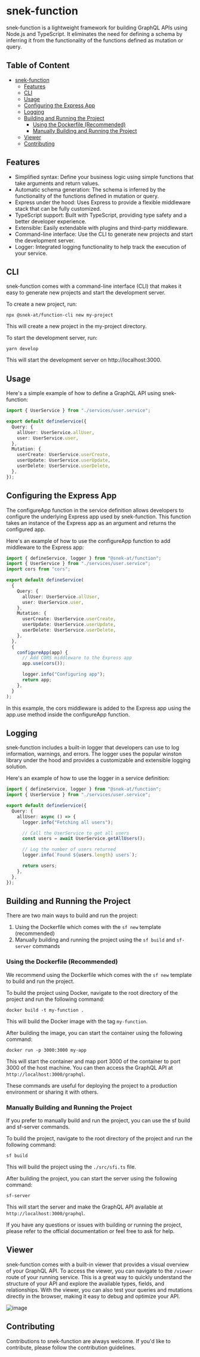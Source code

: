 # snek-function

snek-function is a lightweight framework for building GraphQL APIs using Node.js and TypeScript. It eliminates the need for defining a schema by inferring it from the functionality of the functions defined as mutation or query.

## Table of Content

- [snek-function](#snek-function)
  - [Features](#features)
  - [CLI](#cli)
  - [Usage](#usage)
  - [Configuring the Express App](#configuring-the-express-app)
  - [Logging](#logging)
  - [Building and Running the Project](#building-and-running-the-project)
    - [Using the Dockerfile (Recommended)](#using-the-dockerfile-recommended)
    - [Manually Building and Running the Project](#manually-building-and-running-the-project)
  - [Viewer](#viewer)
  - [Contributing](#contributing)

## Features

- Simplified syntax: Define your business logic using simple functions that take arguments and return values.
- Automatic schema generation: The schema is inferred by the functionality of the functions defined in mutation or query.
- Express under the hood: Uses Express to provide a flexible middleware stack that can be fully customized.
- TypeScript support: Built with TypeScript, providing type safety and a better developer experience.
- Extensible: Easily extendable with plugins and third-party middleware.
- Command-line interface: Use the CLI to generate new projects and start the development server.
- Logger: Integrated logging functionality to help track the execution of your service.

## CLI
snek-function comes with a command-line interface (CLI) that makes it easy to generate new projects and start the development server.

To create a new project, run:

```
npx @snek-at/function-cli new my-project
```

This will create a new project in the my-project directory.

To start the development server, run:

```
yarn develop
```

This will start the development server on http://localhost:3000.

## Usage

Here's a simple example of how to define a GraphQL API using snek-function:

```typescript
import { UserService } from "./services/user.service";

export default defineService({
  Query: {
    allUser: UserService.allUser,
    user: UserService.user,
  },
  Mutation: {
    userCreate: UserService.userCreate,
    userUpdate: UserService.userUpdate,
    userDelete: UserService.userDelete,
  },
});

```

## Configuring the Express App
The configureApp function in the service definition allows developers to configure the underlying Express app used by snek-function. This function takes an instance of the Express app as an argument and returns the configured app.

Here's an example of how to use the configureApp function to add middleware to the Express app:

```typescript
import { defineService, logger } from "@snek-at/function";
import { UserService } from "./services/user.service";
import cors from "cors";

export default defineService(
  {
    Query: {
      allUser: UserService.allUser,
      user: UserService.user,
    },
    Mutation: {
      userCreate: UserService.userCreate,
      userUpdate: UserService.userUpdate,
      userDelete: UserService.userDelete,
    },
  },
  {
    configureApp(app) {
      // Add CORS middleware to the Express app
      app.use(cors());

      logger.info("Configuring app");
      return app;
    },
  }
);
```

In this example, the cors middleware is added to the Express app using the app.use method inside the configureApp function.

## Logging
snek-function includes a built-in logger that developers can use to log information, warnings, and errors. The logger uses the popular winston library under the hood and provides a customizable and extensible logging solution.

Here's an example of how to use the logger in a service definition:

```typescript
import { defineService, logger } from "@snek-at/function";
import { UserService } from "./services/user.service";

export default defineService({
  Query: {
    allUser: async () => {
      logger.info("Fetching all users");

      // Call the UserService to get all users
      const users = await UserService.getAllUsers();

      // Log the number of users returned
      logger.info(`Found ${users.length} users`);

      return users;
    },
  },
});
```

## Building and Running the Project

There are two main ways to build and run the project:

1. Using the Dockerfile which comes with the `sf new` template (recommended)
2. Manually building and running the project using the `sf build` and `sf-server` commands

### Using the Dockerfile (Recommended)
We recommend using the Dockerfile which comes with the `sf new` template to build and run the project.

To build the project using Docker, navigate to the root directory of the project and run the following command:

```
docker build -t my-function .
```

This will build the Docker image with the tag `my-function`.

After building the image, you can start the container using the following command:

```
docker run -p 3000:3000 my-app
```

This will start the container and map port 3000 of the container to port 3000 of the host machine. You can then access the GraphQL API at `http://localhost:3000/graphql`.

These commands are useful for deploying the project to a production environment or sharing it with others.

### Manually Building and Running the Project
If you prefer to manually build and run the project, you can use the sf build and sf-server commands.

To build the project, navigate to the root directory of the project and run the following command:

```
sf build
```

This will build the project using the `./src/sfi.ts` file.

After building the project, you can start the server using the following command:

```
sf-server
```

This will start the server and make the GraphQL API available at `http://localhost:3000/graphql`.

If you have any questions or issues with building or running the project, please refer to the official documentation or feel free to ask for help.

## Viewer
snek-function comes with a built-in viewer that provides a visual overview of your GraphQL API. To access the viewer, you can navigate to the `/viewer` route of your running service. This is a great way to quickly understand the structure of your API and explore the available types, fields, and relationships. With the viewer, you can also test your queries and mutations directly in the browser, making it easy to debug and optimize your API.

![image](https://user-images.githubusercontent.com/52858351/235554014-f241824e-728b-4a80-9dba-77d975edd735.png)


## Contributing

Contributions to snek-function are always welcome. If you'd like to contribute, please follow the contribution guidelines.
